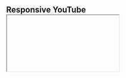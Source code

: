 ## Responsive YouTube <iframe> Embedding with Bootstrap

## Copy & Paste Doesn't Always Work ☹️

It comes close, but if you copy and paste the embed code off of a YouTube video, you can still run into issues. Particularly on mobile. I found this out just this morning when adding a tutorial video to a [simple web app](https://infinite-memory.netlify.app/) I made using [Bootstrap 5](https://getbootstrap.com/).

![YouTube Embed Code Screenshot](https://cdn.hashnode.com/res/hashnode/image/upload/v1647524338006/C66_RyqE0.png)

This worked fine, and previewed well on localhost:5500. But, it was screwy on mobile when I previewed the live site on my iPhone 11. The fixed width was extending off the screen to the right. If you're like me, anytime I encounter stuff like this, it causes me an infinite amount of strife.

Luckily, there's a pretty easy fix that Bootstrap documents. [Bootstrap 4 handles it this way](https://getbootstrap.com/docs/4.0/utilities/embed/). [Bootstrap 5 handles it this way](https://getbootstrap.com/docs/5.0/helpers/ratio/#example).

## The Code 💾

Both have you wrapping a parent ```html <div>``` with either ```.embed-responsive``` or ```.ratio``` (depending on the Bootstrap version) and then having the iframe within that element. 

### Bootstrap 5

My div looks like this:

```html
<div class="tutorial container text-center my-5 ratio ratio-16x9">
</div>
```

And I stripped all the fluff out of the YouTube copy/paste embed code so that I was left with this for the iframe:

```html
<iframe src="https://www.youtube.com/embed/qgInM6FH8Lk?rel=0"
    allowfullscreen>
</iframe>
```

### Bootstrap 4 

There are different semantics with Bootstrap 4 which accomplish the same thing:

div:

```html
<div class="tutorial container text-center my-5
    embed-responsive embed-responsive-16by9">
</div>
```

iframe:

```html
<iframe class="embed-responsive-item"
    src="https://www.youtube.com/embed/qgInM6FH8Lk?rel=0" 
    allowfullscreen>
</iframe>
```

Interestingly, I accidentally used the Bootstrap 4 solution initially and it worked on mobile while not fully expanding on larger screens. 

## Embedding on Hashnode 🖥️

Bonus! Here's the video in question. And it's super easy to embed right here on Hashnode. All that's required is a handy percent sign 😀. [Here are the embed docs.](https://support.hashnode.com/docs/embeds)

```%[https://www.youtube.com/watch?v=qgInM6FH8Lk]``` 👇

%[https://www.youtube.com/watch?v=qgInM6FH8Lk]

And in writing this article, I realized that @Hashnode has made it even easier to find snazzy shortcuts without jumping all the way to the docs if you choose. There's a Guide link at the top of the article next to the Preview link.

This is a great, quick resource for markdown, embeds, and other commonly used tools for blogging here. 👇

![Hashnode Guide Link](https://cdn.hashnode.com/res/hashnode/image/upload/v1647525964912/9hAcA51Oc.png)

## Say Hey! 👋

Hope this is helpful for you, and you have a great day!

Come say hey to me over on [Twitter](https://twitter.com/EamonnCottrell) and/or [LinkedIn](https://www.linkedin.com/in/eamonncottrell/). 

